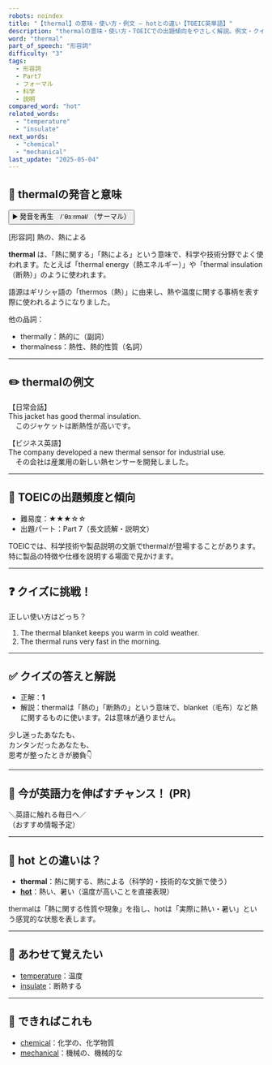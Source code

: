```yaml
---
robots: noindex
title: "【thermal】の意味・使い方・例文 ― hotとの違い【TOEIC英単語】"
description: "thermalの意味・使い方・TOEICでの出題傾向をやさしく解説。例文・クイズ付きでhotとの違いもわかりやすく学べます。"
word: "thermal"
part_of_speech: "形容詞"
difficulty: "3"
tags:
  - 形容詞
  - Part7
  - フォーマル
  - 科学
  - 説明
compared_word: "hot"
related_words:
  - "temperature"
  - "insulate"
next_words:
  - "chemical"
  - "mechanical"
last_update: "2025-05-04"
---
```


## 🔰 thermalの発音と意味

<button class="play-audio" onclick="playTTS('thermal')">
  <span class="play-audio-main">
    ▶️ 発音を再生　/ˈθɜːrməl/
  </span>
  <span class="play-audio-sub">
    （サーマル）
  </span>
</button>

[形容詞] 熱の、熱による

**thermal** は、「熱に関する」「熱による」という意味で、科学や技術分野でよく使われます。たとえば「thermal energy（熱エネルギー）」や「thermal insulation（断熱）」のように使われます。

語源はギリシャ語の「thermos（熱）」に由来し、熱や温度に関する事柄を表す際に使われるようになりました。

他の品詞：  
- thermally：熱的に（副詞）
- thermalness：熱性、熱的性質（名詞）

---

## ✏️ thermalの例文

【日常会話】  
This jacket has good thermal insulation.  
　このジャケットは断熱性が高いです。

【ビジネス英語】  
The company developed a new thermal sensor for industrial use.  
　その会社は産業用の新しい熱センサーを開発しました。

---

## 🎯 TOEICの出題頻度と傾向

- 難易度：★★★☆☆
- 出題パート：Part 7（長文読解・説明文）

TOEICでは、科学技術や製品説明の文脈でthermalが登場することがあります。特に製品の特徴や仕様を説明する場面で見かけます。

---

## ❓ クイズに挑戦！

正しい使い方はどっち？

1. The thermal blanket keeps you warm in cold weather.  
2. The thermal runs very fast in the morning.

---

## ✅ クイズの答えと解説

- 正解：**1**
- 解説：thermalは「熱の」「断熱の」という意味で、blanket（毛布）など熱に関するものに使います。2は意味が通りません。

少し迷ったあなたも、  
カンタンだったあなたも、  
思考が整ったときが勝負👇️

---

## 🚀 今が英語力を伸ばすチャンス！ (PR)

<div class="info-center">
＼英語に触れる毎日へ／<br>  
（おすすめ情報予定）
</div>

---

## 🤔  hot との違いは？

- **thermal**：熱に関する、熱による（科学的・技術的な文脈で使う）
- **[hot](/word/hot/)**：熱い、暑い（温度が高いことを直接表現）

thermalは「熱に関する性質や現象」を指し、hotは「実際に熱い・暑い」という感覚的な状態を表します。

---

## 🧩 あわせて覚えたい

- [temperature](/word/temperature/)：温度
- [insulate](/word/insulate/)：断熱する

---

## 📖 できればこれも

- [chemical](/word/chemical/)：化学の、化学物質
- [mechanical](/word/mechanical/)：機械の、機械的な

<!-- cvid: aid33_bid34 -->
